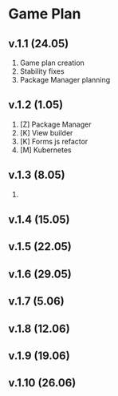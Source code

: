 # Game Plan

## v.1.1 (24.05)

1. Game plan creation
2. Stability fixes
3. Package Manager planning

## v.1.2 (1.05)

1. [Z] Package Manager
2. [K] View builder
3. [K] Forms js refactor
4. [M] Kubernetes

## v.1.3 (8.05)

1.

## v.1.4 (15.05)

## v.1.5 (22.05)

## v.1.6 (29.05)

## v.1.7 (5.06)

## v.1.8 (12.06)

## v.1.9 (19.06)

## v.1.10 (26.06)
